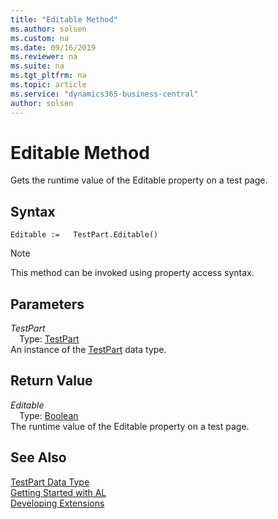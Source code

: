 ```yaml
---
title: "Editable Method"
ms.author: solsen
ms.custom: na
ms.date: 09/16/2019
ms.reviewer: na
ms.suite: na
ms.tgt_pltfrm: na
ms.topic: article
ms.service: "dynamics365-business-central"
author: solsen
---
```

[//]: # (START>DO_NOT_EDIT)
[//]: # (IMPORTANT:Do not edit any of the content between here and the END>DO_NOT_EDIT.)
[//]: # (Any modifications should be made in the .xml files in the ModernDev repo.)
# Editable Method
Gets the runtime value of the Editable property on a test page.


## Syntax
```
Editable :=   TestPart.Editable()
```
> [!NOTE]  
> This method can be invoked using property access syntax.  

## Parameters
*TestPart*  
&emsp;Type: [TestPart](testpart-data-type.md)  
An instance of the [TestPart](testpart-data-type.md) data type.  

## Return Value
*Editable*  
&emsp;Type: [Boolean](../boolean/boolean-data-type.md)  
The runtime value of the Editable property on a test page.  


[//]: # (IMPORTANT: END>DO_NOT_EDIT)
## See Also
[TestPart Data Type](testpart-data-type.md)  
[Getting Started with AL](../../devenv-get-started.md)  
[Developing Extensions](../../devenv-dev-overview.md)